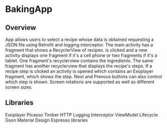 # BakingApp

## Overview

App allows users to select a recipe whose data is obtained requesting a JSON file using Retrofit and logging interceptor. The main activity has a fragment that shows
a RecyclerView of recipes. is clicked and a new activity displays one fragment if it's a cell phone or two fragments if it's a tablet. One fragment's recyclerview 
contains the ingredients. The same fragment has another recyclerview that displays the recipe's steps. If a recipe step is clicked an activity is opened which
contains an Exoplayer fragment, which shows the step. Next and Prevous buttons can also control which step is shown. Screen rotations are supported as well as different 
screen sizes.

## Libraries
Exoplayer
Picasso
Timber
HTTP Logging Interceptor
ViewModel
Lifecycle
Gson
Material Design
Espresso libraries
